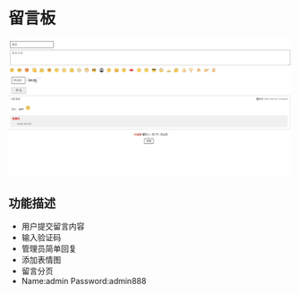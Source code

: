 # 留言板

![界面截图](screenshot.jpeg)

## 功能描述
- 用户提交留言内容
- 输入验证码
- 管理员简单回复 
- 添加表情图
- 留言分页
- Name:admin Password:admin888
